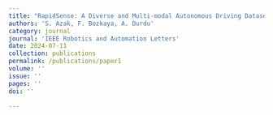 ```yaml
---
title: "RapidSense: A Diverse and Multi-modal Autonomous Driving Dataset- (In Preparation)"
authors: 'S. Azak, F. Bozkaya, A. Durdu'
category: journal
journal: 'IEEE Robotics and Automation Letters'
date: 2024-07-11
collection: publications
permalink: /publications/paper1
volume: ''
issue: ''
pages: ''
doi: ''

---
```

<!--Makalenin özeti, indirme bağlantıları-->

